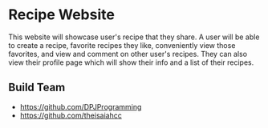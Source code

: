 # Recipe Website

This website will showcase user's recipe that they share. A user will be able to create a recipe, favorite recipes they like, conveniently view those favorites, and view and comment on other user's recipes. They can also view their profile page which will show their info and a list of their recipes.

## Build Team
- https://github.com/DPJProgramming
- https://github.com/theisaiahcc
